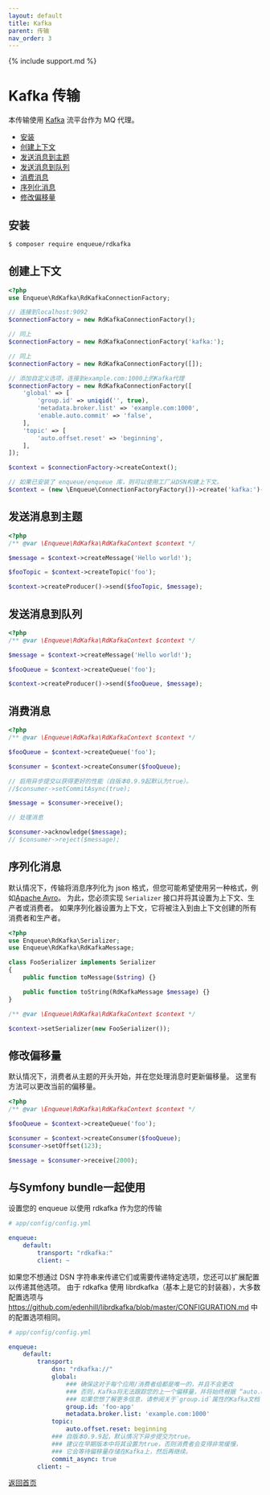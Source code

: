 ```yaml
---
layout: default
title: Kafka
parent: 传输
nav_order: 3
---
```


{% include support.md %}

# Kafka 传输

本传输使用 [Kafka](https://kafka.apache.org/) 流平台作为 MQ 代理。

* [安装](#安装)
* [创建上下文](#创建上下文)
* [发送消息到主题](#发送消息到主题)
* [发送消息到队列](#发送消息到队列)
* [消费消息](#消费消息)
* [序列化消息](#序列化消息)
* [修改偏移量](#修改偏移量)

## 安装

```bash
$ composer require enqueue/rdkafka
```

## 创建上下文

```php
<?php
use Enqueue\RdKafka\RdKafkaConnectionFactory;

// 连接到localhost:9092
$connectionFactory = new RdKafkaConnectionFactory();

// 同上
$connectionFactory = new RdKafkaConnectionFactory('kafka:');

// 同上
$connectionFactory = new RdKafkaConnectionFactory([]);

// 添加自定义选项，连接到example.com:1000上的Kafka代理
$connectionFactory = new RdKafkaConnectionFactory([
    'global' => [
        'group.id' => uniqid('', true),
        'metadata.broker.list' => 'example.com:1000',
        'enable.auto.commit' => 'false',
    ],
    'topic' => [
        'auto.offset.reset' => 'beginning',
    ],
]);

$context = $connectionFactory->createContext();

// 如果已安装了 enqueue/enqueue 库，则可以使用工厂从DSN构建上下文。
$context = (new \Enqueue\ConnectionFactoryFactory())->create('kafka:')->createContext();
```

## 发送消息到主题

```php
<?php
/** @var \Enqueue\RdKafka\RdKafkaContext $context */

$message = $context->createMessage('Hello world!');

$fooTopic = $context->createTopic('foo');

$context->createProducer()->send($fooTopic, $message);
```

## 发送消息到队列

```php
<?php
/** @var \Enqueue\RdKafka\RdKafkaContext $context */

$message = $context->createMessage('Hello world!');

$fooQueue = $context->createQueue('foo');

$context->createProducer()->send($fooQueue, $message);
```

## 消费消息

```php
<?php
/** @var \Enqueue\RdKafka\RdKafkaContext $context */

$fooQueue = $context->createQueue('foo');

$consumer = $context->createConsumer($fooQueue);

// 启用异步提交以获得更好的性能（自版本0.9.9起默认为true）。
//$consumer->setCommitAsync(true);

$message = $consumer->receive();

// 处理消息

$consumer->acknowledge($message);
// $consumer->reject($message);
```

## 序列化消息

默认情况下，传输将消息序列化为 json 格式，但您可能希望使用另一种格式，例如[Apache Avro](https://avro.apache.org/docs/1.2.0/)。
为此，您必须实现 `Serializer` 接口并将其设置为上下文、生产者或消费者。
如果序列化器设置为上下文，它将被注入到由上下文创建的所有消费者和生产者。

```php
<?php
use Enqueue\RdKafka\Serializer;
use Enqueue\RdKafka\RdKafkaMessage;

class FooSerializer implements Serializer
{
    public function toMessage($string) {}

    public function toString(RdKafkaMessage $message) {}
}

/** @var \Enqueue\RdKafka\RdKafkaContext $context */

$context->setSerializer(new FooSerializer());
```

## 修改偏移量

默认情况下，消费者从主题的开头开始，并在您处理消息时更新偏移量。
这里有方法可以更改当前的偏移量。

```php
<?php
/** @var \Enqueue\RdKafka\RdKafkaContext $context */

$fooQueue = $context->createQueue('foo');

$consumer = $context->createConsumer($fooQueue);
$consumer->setOffset(123);

$message = $consumer->receive(2000);
```

## 与Symfony bundle一起使用

设置您的 enqueue 以使用 rdkafka 作为您的传输

```yaml
# app/config/config.yml

enqueue:
    default:
        transport: "rdkafka:"
        client: ~
```

如果您不想通过 DSN 字符串来传递它们或需要传递特定选项，您还可以扩展配置以传递其他选项。
由于 rdkafka 使用 librdkafka（基本上是它的封装器），大多数配置选项与 https://github.com/edenhill/librdkafka/blob/master/CONFIGURATION.md 中的配置选项相同。

```yaml
# app/config/config.yml

enqueue:
    default:
        transport:
            dsn: "rdkafka://"
            global:
                ### 确保这对于每个应用/消费者组都是唯一的，并且不会更改
                ### 否则，Kafka将无法跟踪您的上一个偏移量，并将始终根据 “auto.offset.reset” 设置来启动。
                ### 如果您想了解更多信息，请参阅关于`group.id`属性的Kafka文档
                group.id: 'foo-app'
                metadata.broker.list: 'example.com:1000'
            topic:
                auto.offset.reset: beginning
            ### 自版本0.9.9起，默认情况下异步提交为true。
            ### 建议在早期版本中将其设置为true，否则消费者会变得非常缓慢，
            ### 它会等待偏移量存储在Kafka上，然后再继续。
            commit_async: true
        client: ~
```

[返回首页](index.md)